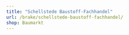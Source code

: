 ```yaml
---
title: "Schellstede Baustoff-Fachhandel"
url: /brake/schellstede-baustoff-fachhandel/
shop: Baumarkt
---
```

